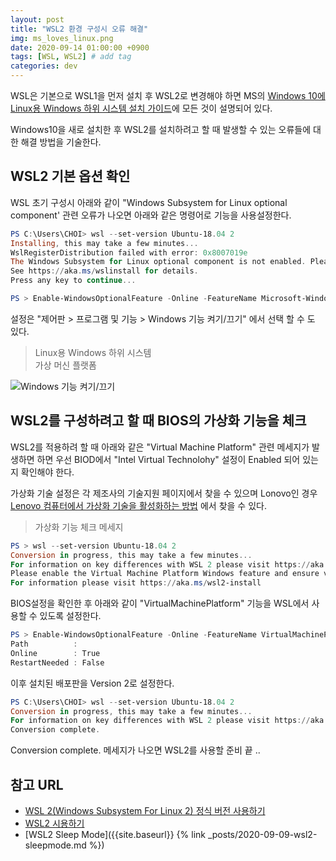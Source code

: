 ```yaml
---
layout: post
title: "WSL2 환경 구성시 오류 해결"
img: ms_loves_linux.png
date: 2020-09-14 01:00:00 +0900
tags: [WSL, WSL2] # add tag
categories: dev
---
```



WSL은 기본으로 WSL1을 먼저 설치 후 WSL2로 변경해야 하면 MS의 [Windows 10에 Linux용 Windows 하위 시스템 설치 가이드](https://docs.microsoft.com/ko-kr/windows/wsl/install-win10)에 모든 것이 설명되어 있다. 

Windows10을 새로 설치한 후 WSL2를 설치하려고 할 때 발생할 수 있는 오류들에 대한 해결 방법을 기술한다.   

## WSL2 기본 옵션 확인 

WSL 초기 구성시 아래와 같이 "Windows Subsystem for Linux optional component' 관련 오류가 나오면 아래와 같은 명령어로 기능을 사용설정한다. 

```powershell
PS C:\Users\CHOI> wsl --set-version Ubuntu-18.04 2
Installing, this may take a few minutes...
WslRegisterDistribution failed with error: 0x8007019e
The Windows Subsystem for Linux optional component is not enabled. Please enable it and try again.
See https://aka.ms/wslinstall for details.
Press any key to continue...

PS > Enable-WindowsOptionalFeature -Online -FeatureName Microsoft-Windows-Subsystem-Linux
```

설정은 "제어판 > 프로그램 및 기능 > Windows 기능 켜기/끄기" 에서 선택 할 수 도 있다. 

> Linux용 Windows 하위 시스템  
> 가상 머신 플랫폼  

![Windows 기능 켜기/끄기]({{site.baseurl}}/assets/img/component_setting.png)


## WSL2를 구성하려고 할 때 BIOS의 가상화 기능을 체크  

WSL2를 적용하려 할 때 아래와 같은 "Virtual Machine Platform" 관련 메세지가 발생하면 하면 우선 BIOD에서 "Intel Virtual Technolohy" 설정이 Enabled 되어 있는지 확인해야 한다. 

가상화 기술 설정은 각 제조사의 기술지원 페이지에서 찾을 수 있으며 Lonovo인 경우 [Lenovo 컴퓨터에서 가상화 기술을 활성화하는 방법](https://pcsupport.lenovo.com/kr/ko/products/desktops-and-all-in-ones/y-series/y700-34ish/solutions/ht500006) 에서 찾을 수 있다. 

> 가상화 기능 체크 메세지 

```powershell
PS > wsl --set-version Ubuntu-18.04 2
Conversion in progress, this may take a few minutes...
For information on key differences with WSL 2 please visit https://aka.ms/wsl2
Please enable the Virtual Machine Platform Windows feature and ensure virtualization is enabled in the BIOS.
For information please visit https://aka.ms/wsl2-install 
```  

BIOS설정을 확인한 후 아래와 같이 "VirtualMachinePlatform" 기능을 WSL에서 사용할 수 있도록 설정한다. 

```powershell
PS > Enable-WindowsOptionalFeature -Online -FeatureName VirtualMachinePlatform, Microsoft-Windows-subsystem-Linux        
Path          :
Online        : True
RestartNeeded : False 
```

이후 설치된 배포판을 Version 2로 설정한다. 

```powershell
PS C:\Users\CHOI> wsl --set-version Ubuntu-18.04 2
Conversion in progress, this may take a few minutes...
For information on key differences with WSL 2 please visit https://aka.ms/wsl2
Conversion complete.
```
Conversion complete. 메세지가 나오면 WSL2를 사용할 준비 끝 .. 

## 참고 URL
- [WSL 2(Windows Subsystem For Linux 2) 정식 버전 사용하기](https://www.lesstif.com/software-architect/wsl-2-windows-subsystem-for-linux-2-89555812.html)  
- [WSL2 시용하기](https://www.lesstif.com/software-architect/wsl-2-windows-subsystem-for-linux-2-preview-71401661.html)
- [WSL2 Sleep Mode]({{site.baseurl}} {% link _posts/2020-09-09-wsl2-sleepmode.md %})  
